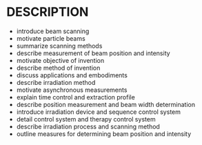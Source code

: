 # DESCRIPTION

- introduce beam scanning
- motivate particle beams
- summarize scanning methods
- describe measurement of beam position and intensity
- motivate objective of invention
- describe method of invention
- discuss applications and embodiments
- describe irradiation method
- motivate asynchronous measurements
- explain time control and extraction profile
- describe position measurement and beam width determination
- introduce irradiation device and sequence control system
- detail control system and therapy control system
- describe irradiation process and scanning method
- outline measures for determining beam position and intensity

